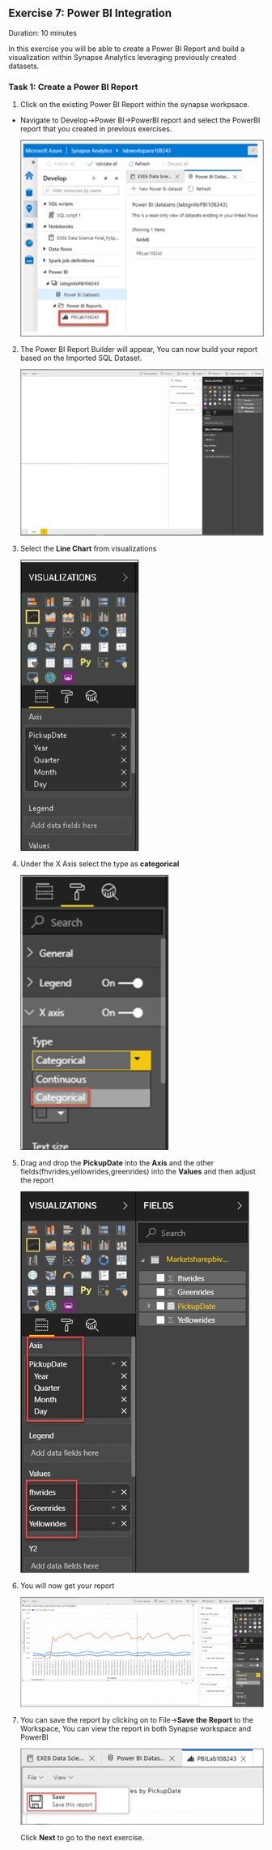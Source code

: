 ## Exercise 7: Power BI Integration

Duration: 10 minutes

In this exercise you will be able to create a Power BI Report and build a visualization within Synapse Analytics leveraging previously created datasets.

### Task 1: Create a Power BI Report

1. Click on the existing Power BI Report within the synapse workpsace.

  - Navigate to Develop->Power BI->PowerBI report and select the PowerBI report that you created in previous exercises.
  
    ![powerbi report](images/70.png)

2. The Power BI Report Builder will appear, You can now build your report based on the Imported SQL Dataset.

   ![powerbi builder](images/71.png)

3. Select the **Line Chart** from visualizations 

   ![line chart](images/visualization.png)

4. Under the X Axis select the type as **categorical**

   ![categorical](images/73.png)
   
5. Drag and drop the **PickupDate** into the **Axis** and the other fields(fhvrides,yellowrides,greenrides) into the **Values** and then adjust the report

   ![axis](images/axis.png)

6. You will now get your report

   ![report](images/74.png)

7. You can save the report by clicking on to File->**Save the Report** to the Workspace, You can view the report in both Synapse workspace and PowerBI

   ![save report](images/75.png)
   
   Click **Next** to go to the next exercise.

